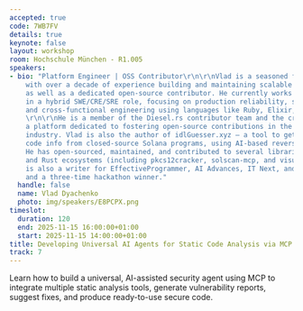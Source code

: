 ```yaml
---
accepted: true
code: 7WB7FV
details: true
keynote: false
layout: workshop
room: Hochschule München - R1.005
speakers:
- bio: "Platform Engineer | OSS Contributor\r\n\r\nVlad is a seasoned full-stack developer
    with over a decade of experience building and maintaining scalable B2B platforms,
    as well as a dedicated open-source contributor. He currently works at Cybergizer
    in a hybrid SWE/CRE/SRE role, focusing on production reliability, systems design,
    and cross-functional engineering using languages like Ruby, Elixir, and Rust.
    \r\n\r\nHe is a member of the Diesel.rs contributor team and the creator of opencryptolist.xyz,
    a platform dedicated to fostering open-source contributions in the blockchain
    industry. Vlad is also the author of idlGuesser.xyz – a tool to get IDL and source
    code info from closed-source Solana programs, using AI-based reverse engineering.
    He has open-sourced, maintained, and contributed to several libraries in the Ruby
    and Rust ecosystems (including pkcs12cracker, solscan-mcp, and visual-cryptography).\r\n\r\nHe
    is also a writer for EffectiveProgrammer, AI Advances, IT Next, and Level Up Coding,
    and a three-time hackathon winner."
  handle: false
  name: Vlad Dyachenko
  photo: img/speakers/E8PCPX.png
timeslot:
  duration: 120
  end: 2025-11-15 16:00:00+01:00
  start: 2025-11-15 14:00:00+01:00
title: Developing Universal AI Agents for Static Code Analysis via MCP
track: 7
---
```


Learn how to build a universal, AI-assisted security agent using MCP to integrate multiple static analysis tools, generate vulnerability reports, suggest fixes, and produce ready-to-use secure code.